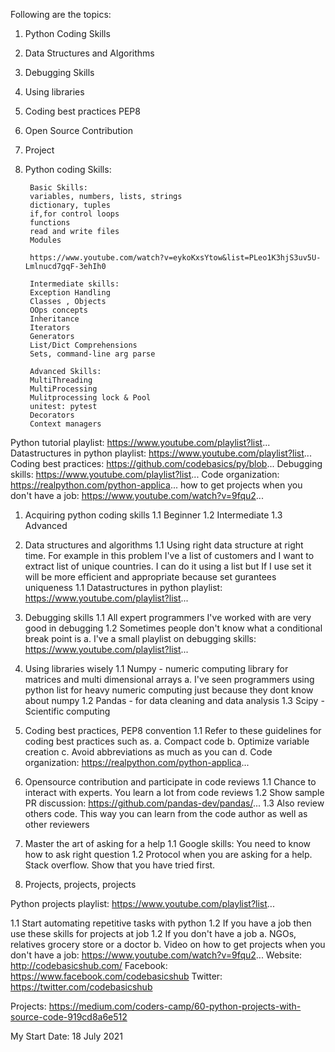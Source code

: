 Following are the topics:

1. Python Coding Skills
2. Data Structures and Algorithms
3. Debugging Skills
4. Using libraries
5. Coding best practices PEP8
6. Open Source Contribution
7. Project

1. Python coding Skills:
   
		Basic Skills:
		variables, numbers, lists, strings
		dictionary, tuples
		if,for control loops
		functions
		read and write files
		Modules

		https://www.youtube.com/watch?v=eykoKxsYtow&list=PLeo1K3hjS3uv5U-Lmlnucd7gqF-3ehIh0

		Intermediate skills:
		Exception Handling
		Classes , Objects
		OOps concepts
		Inheritance
		Iterators
		Generators
		List/Dict Comprehensions
		Sets, command-line arg parse

		Advanced Skills:
		MultiThreading
		MultiProcessing
		Mulitprocessing lock & Pool
		unitest: pytest
		Decorators
		Context managers




Python tutorial playlist: https://www.youtube.com/playlist?list...
Datastructures in python playlist: https://www.youtube.com/playlist?list...
Coding best practices: https://github.com/codebasics/py/blob...
Debugging skills: https://www.youtube.com/playlist?list... 
Code organization: https://realpython.com/python-applica...
how to get projects when you don't have a job: https://www.youtube.com/watch?v=9fqu2...

1. Acquiring python coding skills
 1.1 Beginner
 1.2 Intermediate
 1.3 Advanced

2. Data structures and algorithms
 1.1 Using right data structure at right time. For example in this problem I've a list of customers and I want to extract list of unique countries. I can do it using a list but If I use set it will be more efficient and appropriate because set gurantees uniqueness
 1.1 Datastructures in python playlist: https://www.youtube.com/playlist?list...

3. Debugging skills
 1.1 All expert programmers I've worked with are very good in debugging
 1.2 Sometimes people don't know what a conditional break point is
  a. I've a small playlist on debugging skills: https://www.youtube.com/playlist?list... 
  
4. Using libraries wisely
 1.1 Numpy - numeric computing library for matrices and multi dimensional arrays
  a. I've seen programmers using python list for heavy numeric computing just because they dont know about numpy
 1.2 Pandas - for data cleaning and data analysis
 1.3 Scipy - Scientific computing

5. Coding best practices, PEP8 convention
 1.1 Refer to these guidelines for coding best practices such as.
  a. Compact code
  b. Optimize variable creation
  c. Avoid abbreviations as much as you can
  d. Code organization: https://realpython.com/python-applica...
  
6. Opensource contribution and participate in code reviews
 1.1 Chance to interact with experts. You learn a lot from code reviews
 1.2 Show sample PR discussion: https://github.com/pandas-dev/pandas/...
 1.3 Also review others code. This way you can learn from the code author as well as other reviewers 
 
7. Master the art of asking for a help
 1.1 Google skills: You need to know how to ask right question
 1.2 Protocol when you are asking for a help. Stack overflow. Show that you have tried first.

8. Projects, projects, projects

Python projects playlist: https://www.youtube.com/playlist?list...

 1.1 Start automating repetitive tasks with python
 1.2 If you have a job then use these skills for projects at job 
 1.2 If you don't have a job 
  a. NGOs, relatives grocery store or a doctor
  b. Video on how to get projects when you don't have a job: https://www.youtube.com/watch?v=9fqu2...
Website: http://codebasicshub.com/
Facebook: https://www.facebook.com/codebasicshub
Twitter: https://twitter.com/codebasicshub

Projects: https://medium.com/coders-camp/60-python-projects-with-source-code-919cd8a6e512



My Start Date: 18 July 2021


    